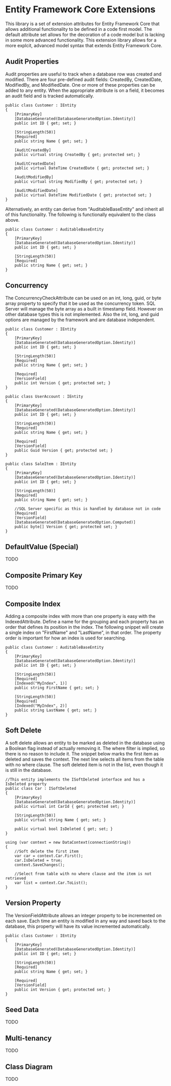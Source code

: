# Entity Framework Core Extensions
This library is a set of extension attributes for Entity Framework Core that allows additional functionality to be defined in a code first model. The default attribute set allows for the decoration of a code model but is lacking in some more advanced functionality. This extension library allows for a more explcit, advanced model syntax that extends Entity Framework Core.

## Audit Properties
Audit properties are useful to track when a database row was created and modified. There are four pre-defined audit fields: CreatedBy, CreatedDate, ModifiedBy, and ModifiedDate. One or more of these properties can be added to any entity. When the appropriate attribute is on a field, it becomes an audit field and is tracked automatically.

```
public class Customer : IEntity
{
    [PrimaryKey]
    [DatabaseGenerated(DatabaseGeneratedOption.Identity)]
    public int ID { get; set; }

    [StringLength(50)]
    [Required]
    public string Name { get; set; }

    [AuditCreatedBy]
    public virtual string CreatedBy { get; protected set; }

    [AuditCreatedDate]
    public virtual DateTime CreatedDate { get; protected set; }

    [AuditModifiedBy]
    public virtual string ModifiedBy { get; protected set; }

    [AuditModifiedDate]
    public virtual DateTime ModifiedDate { get; protected set; }
}
```

Alternatively, an entity can derive from "AuditableBaseEntity" and inherit all of this functionality. The following is functionally equivalent to the class above.

```
public class Customer : AuditableBaseEntity
{
    [PrimaryKey]
    [DatabaseGenerated(DatabaseGeneratedOption.Identity)]
    public int ID { get; set; }

    [StringLength(50)]
    [Required]
    public string Name { get; set; }
}
```

## Concurrency
The ConcurrencyCheckAttribute can be used on an int, long, guid, or byte array property to specify that it be used as the concurrency token. SQL Server will manage the byte array as a built in timestamp field. However on other database types this is not implemented. Also the int, long, and guid options are managed by the framework and are database independent.

```
public class Customer : IEntity
{
    [PrimaryKey]
    [DatabaseGenerated(DatabaseGeneratedOption.Identity)]
    public int ID { get; set; }

    [StringLength(50)]
    [Required]
    public string Name { get; set; }

    [Required]
    [VersionField]
    public int Version { get; protected set; }
}

public class UserAccount : IEntity
{
    [PrimaryKey]
    [DatabaseGenerated(DatabaseGeneratedOption.Identity)]
    public int ID { get; set; }

    [StringLength(50)]
    [Required]
    public string Name { get; set; }

    [Required]
    [VersionField]
    public Guid Version { get; protected set; }
}

public class SaleItem : IEntity
{
    [PrimaryKey]
    [DatabaseGenerated(DatabaseGeneratedOption.Identity)]
    public int ID { get; set; }

    [StringLength(50)]
    [Required]
    public string Name { get; set; }

    //SQL Server specific as this is handled by database not in code
    [Required]
    [VersionField]
    [DatabaseGenerated(DatabaseGeneratedOption.Computed)]
    public byte[] Version { get; protected set; }
}

```

## DefaultValue (Special)
TODO

## Composite Primary Key
TODO

## Composite Index
Adding a composite index with more than one property is easy with the IndexedAttribute. Define a name for the grouping and each property has an order that defines its position in the index. The following snippet will create a single index on "FirstName" and "LastName", in that order. The property order is important for how an index is used for searching.

```
public class Customer : AuditableBaseEntity
{
    [PrimaryKey]
    [DatabaseGenerated(DatabaseGeneratedOption.Identity)]
    public int ID { get; set; }

    [StringLength(50)]
    [Required]
    [Indexed("MyIndex", 1)]
    public string FirstName { get; set; }

    [StringLength(50)]
    [Required]
    [Indexed("MyIndex", 2)]
    public string LastName { get; set; }
}
```

## Soft Delete
A soft delete allows an entity to be marked as deleted in the database using a Boolean flag instead of actually removing it. The where filter is implied, so there is no reason to include it. The snippet below marks the first item as deleted and saves the context. The next line selects all items from the table with no where clause. The soft deleted item is not in the list, even though it is still in the database.

```
//This entity implements the ISoftDeleted interface and has a IsDeleted property
public class Car : ISoftDeleted
{
    [PrimaryKey]
    [DatabaseGenerated(DatabaseGeneratedOption.Identity)]
    public virtual int CarId { get; protected set; }

    [StringLength(50)]
    public virtual string Name { get; set; }

    public virtual bool IsDeleted { get; set; }
}

using (var context = new DataContext(connectionString))
{
    //Soft delete the first item
    var car = context.Car.First();
    car.IsDeleted = true;
    context.SaveChanges();
    
    //Select from table with no where clause and the item is not retrieved
    var list = context.Car.ToList();
}

```

## Version Property
The VersionFieldAttribute allows an integer property to be incremented on each save. Each time an entity is modified in any way and saved back to the database, this property will have its value incremented automatically.

```
public class Customer : IEntity
{
    [PrimaryKey]
    [DatabaseGenerated(DatabaseGeneratedOption.Identity)]
    public int ID { get; set; }

    [StringLength(50)]
    [Required]
    public string Name { get; set; }

    [Required]
    [VersionField]
    public int Version { get; protected set; }
}
```

## Seed Data
TODO

## Multi-tenancy
TODO

## Class Diagram
TODO

